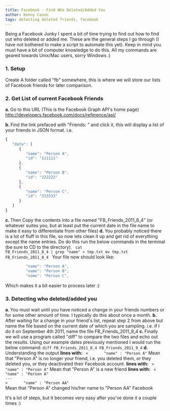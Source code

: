 ```yaml
---
title: Facebook - Find Who Deleted/Added You
author: Kenny Cason
tags: detecting deleted friends, facebook
---
```


Being a Facebook Junky I spent a bit of time trying to find out how to find out who deleted or added me. These are the general steps I go through (I have not bothered to make a script to automate this yet). Keep in mind you must have a bit of computer knowledge to do this. All my commands are geared towards Unix/Mac users, sorry Windows :)

<h3>1. Setup</h3>
Create A folder called "fb" somewhere, this is where we will store our lists of Facebook friends for later comparison. 

<h3>2. Get List of current Facebook Friends</h3>

<strong>a. </strong>Go to this URL (This is the Facebook Graph API's home page) 
<a href="http://developers.facebook.com/docs/reference/api/">http://developers.facebook.com/docs/reference/api/</a>

<strong>b. </strong>Find the link prefaced with "Friends: " and click it, this will display a list of your friends in JSON format. 
i.e.

```javascript
{
   "data": [
      {
         "name": "Person A",
         "id": "111111"
      },
      {
         "name": "Person B",
         "id": "222222"
      },
      {
         "name": "Person C",
         "id": "333333"
      }
   ]
}

```
<strong>c. </strong>Then Copy the contents into a file named "FB_Friends_2011_8_4" (or whatever suites you, but at least put the current date in the file name to make it easy to differentiate from other files)
<strong>d. </strong>You probably noticed there is a lot of fluff in this file, so now lets clean it up and get rid of everything except the name entries. Do do this run the below commands in the terminal (be sure to CD to the directory).
<code>
cat FB_Friends_2011_8_4 | grep "name" > tmp.txt
mv tmp.txt FB_Friends_2011_8_4
</code>
Your file now should look like:

```javascript
         "name": "Person A",
         "name": "Person B",
         "name": "Person C",

```
Which makes it a bit easier to process later :)

<h3>3. Detecting who deleted/added you</h3>
<strong>a. </strong>You must wait until you have noticed a change in your friends numbers or for some other amount of time. I typically do this about once a month. 
<strong>b. </strong>After waiting for a change in your friend's list, repeat step 2 from above but name the file based on the current date of which you are sampling. i.e. if I do it on September 4th 2011, name the file FB_Friends_2011_9_4
<strong>c. </strong>Finally we will use a program called "diff" to compare the two files and echo out the results. Using our example dates previously mentioned I would run the below command:
<code>diff FB_Friends_2011_8_4 FB_Friends_2011_9_4</code>
<strong>d. </strong>Understanding the output
<strong>lines with: </strong>
<code> <       "name" : "Person A"</code> 
Mean that "Person A" is no longer your friend, i.e. you deleted them, or they deleted you, or they deactivated their Facebook account.
<strong>lines with: </strong>
<code> >       "name" : "Person A"</code> 
Mean that "Person A" is a new friend
<strong>lines with: </strong>
<code> <       "name" : "Person A"
---
>       "name" : "Person AA"
</code> Mean that "Person A" changed his/her name to "Person AA"
Facebook


It's a lot of steps, but it becomes very easy after you've done it a couple times :) 